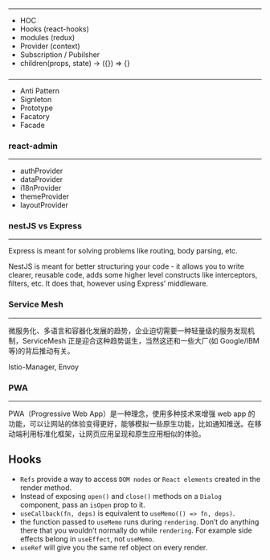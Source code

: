 ###

---

- HOC
- Hooks (react-hooks)
- modules (redux)
- Provider (context)
- Subscription / Pubilsher
- children(props, state) -> ({}) => {}

###

---

- Anti Pattern
- Signleton
- Prototype
- Facatory
- Facade

### react-admin

---

- authProvider
- dataProvider
- i18nProvider
- themeProvider
- layoutProvider

### nestJS vs Express

---

Express is meant for solving problems like routing, body parsing, etc.

NestJS is meant for better structuring your code - it allows you to write clearer, reusable code, adds some higher level constructs like interceptors, filters, etc. It does that, however using Express’ middleware.

### Service Mesh

---

微服务化、多语言和容器化发展的趋势，企业迫切需要一种轻量级的服务发现机制，ServiceMesh 正是迎合这种趋势诞生，当然这还和一些大厂(如 Google/IBM 等)的背后推动有关。

Istio-Manager, Envoy

### PWA

---

PWA（Progressive Web App）是一种理念，使用多种技术来增强 web app 的功能，可以让网站的体验变得更好，能够模拟一些原生功能，比如通知推送。在移动端利用标准化框架，让网页应用呈现和原生应用相似的体验。

## Hooks

- `Refs` provide a way to access `DOM nodes` or `React elements` created in the render method.
- Instead of exposing `open()` and `close()` methods on a `Dialog` component, pass an `isOpen` prop to it.
- `useCallback(fn, deps)` is equivalent to `useMemo(() => fn, deps)`.
- the function passed to `useMemo` runs during `rendering`. Don’t do anything there that you wouldn’t normally do while `rendering`. For example side effects belong in `useEffect`, not `useMemo`.
- `useRef` will give you the same ref object on every render.


